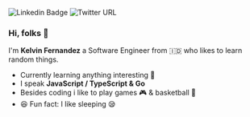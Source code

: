 ![Linkedin Badge](https://img.shields.io/badge/Kelvin_Fernandez-0077B5?style=for-the-badge&logo=linkedin&logoColor=white&url=https%3A%2F%2Fwww.linkedin.com%2Fin%2Fkelvinfernandez)
![Twitter URL](https://img.shields.io/badge/Kelvin_Fernandez-3a3a3b?style=for-the-badge&logo=twitter&logoColor=1DA1F2&url=url=https%3A%2F%2Ftwitter.com%2Fklvfn)

### Hi, folks 👋

I'm **Kelvin Fernandez** a Software Engineer from 🇮🇩 who likes to learn random things.

- Currently learning anything interesting 🌟
- I speak **JavaScript / TypeScript & Go**
- Besides coding i like to play games 🎮 & basketball 🏀
- 😆 Fun fact: I like sleeping 😪





